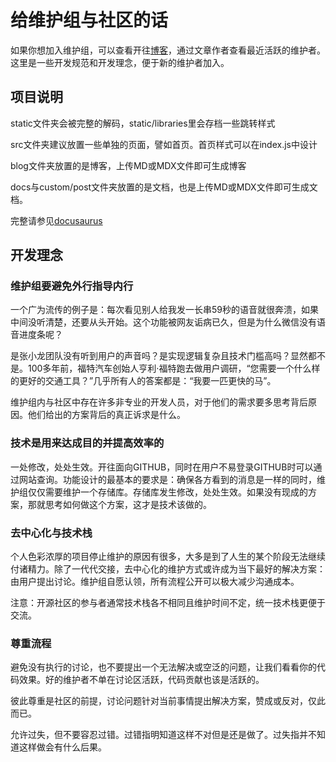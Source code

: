 # 给维护组与社区的话

如果你想加入维护组，可以查看开往[博客](https://www.travellings.cn/blog)，通过文章作者查看最近活跃的维护者。这里是一些开发规范和开发理念，便于新的维护者加入。

## 项目说明

static文件夹会被完整的解码，static/libraries里会存档一些跳转样式

src文件夹建议放置一些单独的页面，譬如首页。首页样式可以在index.js中设计

blog文件夹放置的是博客，上传MD或MDX文件即可生成博客

docs与custom/post文件夹放置的是文档，也是上传MD或MDX文件即可生成文档。

完整请参见[docusaurus](https://docusaurus.io/zh-CN/docs/creating-pages)

## 开发理念

### 维护组要避免外行指导内行

一个广为流传的例子是：每次看见别人给我发一长串59秒的语音就很奔溃，如果中间没听清楚，还要从头开始。这个功能被网友诟病已久，但是为什么微信没有语音进度条呢？

是张小龙团队没有听到用户的声音吗？是实现逻辑复杂且技术门槛高吗？显然都不是。100多年前，福特汽车创始人亨利·福特跑去做用户调研，“您需要一个什么样的更好的交通工具？”几乎所有人的答案都是：“我要一匹更快的马”。

维护组内与社区中存在许多非专业的开发人员，对于他们的需求要多思考背后原因。他们给出的方案背后的真正诉求是什么。

### 技术是用来达成目的并提高效率的

一处修改，处处生效。开往面向GITHUB，同时在用户不易登录GITHUB时可以通过网站查询。功能设计的最基本的要求是：确保各方看到的消息是一样的同时，维护组仅仅需要维护一个存储库。存储库发生修改，处处生效。如果没有现成的方案，那就思考如何做这个方案，这才是技术该做的。

### 去中心化与技术栈

个人色彩浓厚的项目停止维护的原因有很多，大多是到了人生的某个阶段无法继续付诸精力。除了一代代交接，去中心化的维护方式或许成为当下最好的解决方案：由用户提出讨论。维护组自愿认领，所有流程公开可以极大减少沟通成本。

注意：开源社区的参与者通常技术栈各不相同且维护时间不定，统一技术栈更便于交流。

### 尊重流程

避免没有执行的讨论，也不要提出一个无法解决或空泛的问题，让我们看看你的代码效果。好的维护者不单在讨论区活跃，代码贡献也该是活跃的。

彼此尊重是社区的前提，讨论问题针对当前事情提出解决方案，赞成或反对，仅此而已。

允许过失，但不要容忍过错。过错指明知道这样不对但是还是做了。过失指并不知道这样做会有什么后果。
